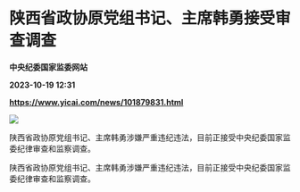 # 陕西省政协原党组书记、主席韩勇接受审查调查
**中央纪委国家监委网站**

**2023-10-19 12:31**

**https://www.yicai.com/news/101879831.html**

![](https://imgcdn.yicai.com/uppics/slides/2023/10/44a070fde31bb946244db318a45887c7.jpg)

陕西省政协原党组书记、主席韩勇涉嫌严重违纪违法，目前正接受中央纪委国家监委纪律审查和监察调查。

陕西省政协原党组书记、主席韩勇涉嫌严重违纪违法，目前正接受中央纪委国家监委纪律审查和监察调查。